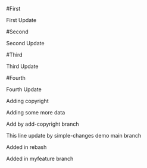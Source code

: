 #First

First Update


#Second

Second Update

#Third

Third Update

#Fourth

Fourth Update

Adding copyright

Adding some more data

Add by add-copyright branch

This line update by simple-changes demo main branch

Added in rebash

Added in myfeature branch